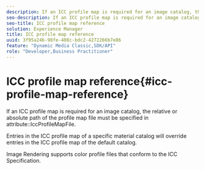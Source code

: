 ```yaml
---
description: If an ICC profile map is required for an image catalog, the relative or absolute path of the profile map file must be specified in attribute IccProfileMapFile.
seo-description: If an ICC profile map is required for an image catalog, the relative or absolute path of the profile map file must be specified in attribute IccProfileMapFile.
seo-title: ICC profile map reference
solution: Experience Manager
title: ICC profile map reference
uuid: 3f95a24b-98fe-408c-bdc2-4272266b7e86
feature: "Dynamic Media Classic,SDK/API"
role: "Developer,Business Practitioner"
---
```


# ICC profile map reference{#icc-profile-map-reference}

If an ICC profile map is required for an image catalog, the relative or absolute path of the profile map file must be specified in attribute::IccProfileMapFile.

 Entries in the ICC profile map of a specific material catalog will override entries in the ICC profile map of the default catalog.

Image Rendering supports color profile files that conform to the ICC Specification. 

